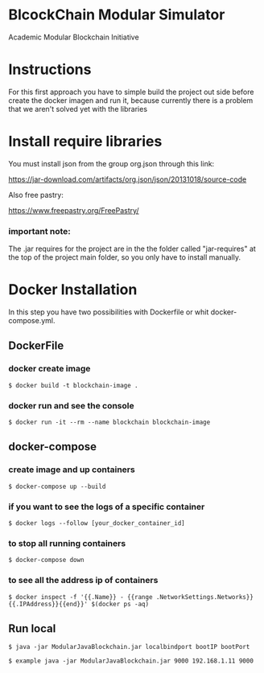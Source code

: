 # BlcockChain Modular Simulator

Academic Modular Blockchain Initiative

# Instructions

For this first approach you have to simple build the project out side before create the docker imagen and run it, because currently there is a problem that we aren't solved yet with the libraries

# Install require libraries

You must install json from the group org.json through this link:

https://jar-download.com/artifacts/org.json/json/20131018/source-code

Also free pastry:

https://www.freepastry.org/FreePastry/

### important note:

The .jar requires for the project are in the the folder called "jar-requires" at the top of the project main folder, so you only have to install manually.

# Docker Installation

In this step you have two possibilities with Dockerfile or whit docker-compose.yml.

## DockerFile

### docker create image

    $ docker build -t blockchain-image .

### docker run and see the console

    $ docker run -it --rm --name blockchain blockchain-image

## docker-compose

### create image and up containers

    $ docker-compose up --build

### if you want to see the logs of a specific container

    $ docker logs --follow [your_docker_container_id]

### to stop all running containers

    $ docker-compose down

### to see all the address ip of containers

    $ docker inspect -f '{{.Name}} - {{range .NetworkSettings.Networks}}{{.IPAddress}}{{end}}' $(docker ps -aq)

## Run local

    $ java -jar ModularJavaBlockchain.jar localbindport bootIP bootPort

    $ example java -jar ModularJavaBlockchain.jar 9000 192.168.1.11 9000
